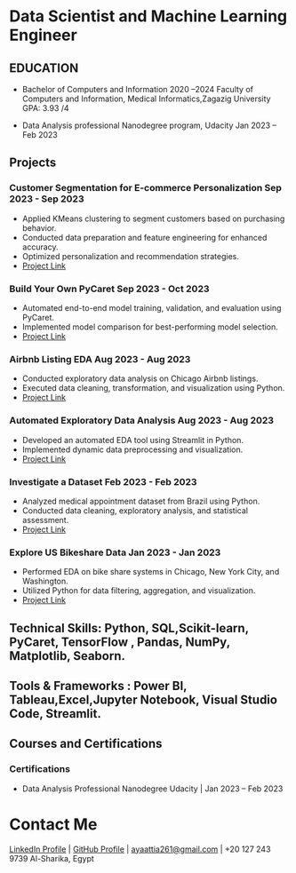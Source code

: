 #  Data Scientist and Machine Learning Engineer 

## EDUCATION	
  - Bachelor of Computers and Information 		                   2020 –2024
     Faculty of Computers and Information, Medical Informatics,Zagazig University	    
        GPA: 3.93 /4

   - Data Analysis professional Nanodegree program, Udacity		     Jan 2023 –	Feb 2023	
  
## Projects
### Customer Segmentation for E-commerce Personalization       Sep 2023 - Sep 2023
- Applied KMeans clustering to segment customers based on purchasing behavior.
- Conducted data preparation and feature engineering for enhanced accuracy.
- Optimized personalization and recommendation strategies.
- [Project Link](https://github.com/AyaAttia20/unsupervised_project_customer_segmentation)
  
### Build Your Own PyCaret                                      Sep 2023 - Oct 2023
- Automated end-to-end model training, validation, and evaluation using PyCaret.
- Implemented model comparison for best-performing model selection.
- [Project Link](https://projectcourse4.streamlit.app/)
  
### Airbnb Listing EDA                                         Aug 2023 - Aug 2023
- Conducted exploratory data analysis on Chicago Airbnb listings.
- Executed data cleaning, transformation, and visualization using Python.
- [Project Link](https://github.com/AyaAttia20/Airbnb_Chicago_EDA)
  
### Automated Exploratory Data Analysis                         Aug 2023 - Aug 2023
- Developed an automated EDA tool using Streamlit in Python.
- Implemented dynamic data preprocessing and visualization.
- [Project Link](https://edaproject-nslkpbdjpr8yywoxbqfivg.streamlit.app/)
  
### Investigate a Dataset                                        Feb 2023 - Feb 2023
- Analyzed medical appointment dataset from Brazil using Python.
- Conducted data cleaning, exploratory analysis, and statistical assessment.
- [Project Link](https://github.com/AyaAttia20/-Investigate-a-Dataset-Database_No_show_appointments-)

### Explore US Bikeshare Data                                     Jan 2023 - Jan 2023
- Performed EDA on bike share systems in Chicago, New York City, and Washington.
- Utilized Python for data filtering, aggregation, and visualization.
- [Project Link](https://github.com/AyaAttia20/-Explore-US-Bikeshare-Data)

## Technical Skills: Python, SQL,Scikit-learn, PyCaret, TensorFlow , Pandas, NumPy, Matplotlib, Seaborn.
## Tools & Frameworks : Power BI, Tableau,Excel,Jupyter Notebook, Visual Studio Code, Streamlit.

## Courses and Certifications
### Certifications
- Data Analysis Professional Nanodegree  Udacity | Jan 2023 – Feb 2023



# Contact Me
[LinkedIn Profile](https://www.linkedin.com/in/aya-attia-data-analyst) | [GitHub Profile](https://github.com/AyaAttia20) | ayaattia261@gmail.com | +20 127 243 9739
Al-Sharika, Egypt

